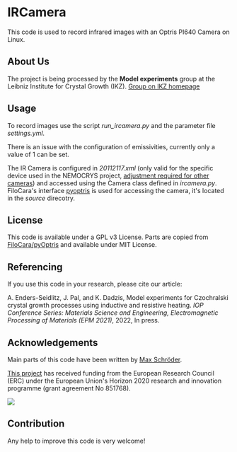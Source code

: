 # IRCamera

This code is used to record infrared images with an Optris PI640 Camera on Linux.

## About Us
The project is being processed by the **Model experiments** group at the Leibniz Institute for Crystal Growth (IKZ).
[Group on IKZ homepage](https://www.ikz-berlin.de/en/research/materials-science/section-fundamental-description)

## Usage

To record images use the script *run_ircamera.py* and the parameter file *settings.yml*.

There is an issue with the configuration of emissivities, currently only a value of 1 can be set.

The IR Camera is configured in *20112117.xml* (only valid for the specific device used in the NEMOCRYS project, [adjustment required for other cameras](http://documentation.evocortex.com/libirimager2/html/Installation.html)) and accessed using the Camera class defined in *ircamera.py*. FiloCara's interface [pyoptris](https://github.com/FiloCara/pyOptris/blob/dev/setup.py) is used for accessing the camera, it's located in the *source* direcotry.

## License

This code is available under a GPL v3 License. Parts are copied from [FiloCara/pyOptris](https://github.com/FiloCara/pyOptris/blob/dev/setup.py) and available under MIT License.

## Referencing

If you use this code in your research, please cite our article:

A. Enders-Seidlitz, J. Pal, and K. Dadzis, Model experiments for Czochralski crystal growth processes using inductive and resistive heating. *IOP Conference Series: Materials Science and Engineering, Electromagnetic Processing of Materials (EPM 2021)*, 2022, In press.

## Acknowledgements

Main parts of this code have been written by [Max Schröder](https://github.com/mfschroeder).

[This project](https://www.researchgate.net/project/NEMOCRYS-Next-Generation-Multiphysical-Models-for-Crystal-Growth-Processes) has received funding from the European Research Council (ERC) under the European Union's Horizon 2020 research and innovation programme (grant agreement No 851768).

<img src="https://raw.githubusercontent.com/nemocrys/pyelmer/master/EU-ERC.png">

## Contribution

Any help to improve this code is very welcome!
